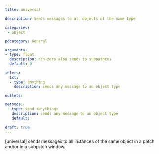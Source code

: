 ```yaml
---
title: universal

description: Sends messages to all objects of the same type

categories:
 - object

pdcategory: General

arguments:
- type: float
  description: non-zero also sends to subpathces
  default: 0

inlets: 
  1st:
  - type: anything
    description: sends any message to an object type

outlets:

methods:
 - type: send <anything>
   description: sends any message to an object type
   default: 

draft: true
---
```


[universal] sends messages to all instances of the same object in a patch and/or in a subpatch window.